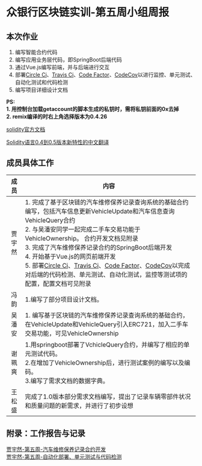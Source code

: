 # 众银行区块链实训-第五周小组周报

## 本次作业
1. 编写智能合约代码
2. 编写应用业务层代码，即SpringBoot后端代码
3. 通过Vue.js编写前端，并与后端进行交互
4. 部署[Circle Ci][3]、[Travis Ci][4]、[Code Factor][5]、[CodeCov][6]以进行监控、单元测试、自动化测试和代码检测
5. 编写项目详细设计文档


**PS:<br/>1. 用控制台加载getaccount的脚本生成的私钥时，需将私钥前面的0x去掉<br/> 2. remix编译的时右上角选择版本为0.4.26**

[solidity官方文档](https://solidity.readthedocs.io/en/v0.5.9/)

[Solidity语言0.4到0.5版本新特性的中文翻译](https://zhuanlan.zhihu.com/p/54169418)

[1]: https://fisco-bcos-documentation.readthedocs.io/zh_CN/latest/docs/tutorial/enterprise_quick_start.html "jiangshi"
[2]: https://github.com/FISCO-BCOS/spring-boot-starter/blob/master/doc/README_CN.md "Spring Boot"
[3]: https://circleci.com/gh/marknash666/ "circle"
[4]: https://travis-ci.com/marknash666/springboot "travis"
[5]: https://www.codefactor.io/ "codefactor"
[6]: https://codecov.io/ "codecov"
## 成员具体工作
成员|内容
:----:|---
贾宇然|1. 完成了基于区块链的汽车维修保养记录查询系统的基础合约编写，包括汽车信息更新VehicleUpdate和汽车信息查询VehicleQuery合约<br />2. 与吴潘安同学一起完成二手车交易功能于VehicleOwnership。 合约开发文档见附录<br />3. 完成了汽车维修保养记录合约的SpringBoot后端开发<br /> 4. 开始基于Vue.js的网页前端开发<br /> 5. 部署[Circle Ci][3]、[Travis Ci][4]、[Code Factor][5]、[CodeCov][6]以完成对后端的代码检测、单元测试、自动化测试，监控等测试项的配置，配置文档可见附录
冯韵|1.编写了部分项目设计文档。 <br /> 
吴潘安|1. 编写基于区块链的汽车维修保养记录查询系统的基础合约，在VehicleUpdate和VehicleQuery引入ERC721，加入二手车交易功能，可见VehicleOwnership<br />
谢珮爽|1.用springboot部署了VchicleQuery合约，并编写了相应的单元测试代码。<br />     2.在增加了VehicleOwnership后，进行测试案例的编写以及编码。<br />  3.编写了需求文档的数据字典。<br >                                              
王松盛|完成了1.0版本部分需求文档编写，提出了记录车辆零部件状况和质量问题的新需求，并进行了初步设想

## 附录：工作报告与记录
[贾宇然-第五周-汽车维修保养记录合约开发](https://github.com/bisco-fcos/webank/blob/master/day5/贾宇然/VehicleMatenance_Dev.md)<br />
[贾宇然-第五周-自动化部署、单元测试与代码检测](https://github.com/bisco-fcos/webank/blob/master/day5/贾宇然/Automatic.md)






